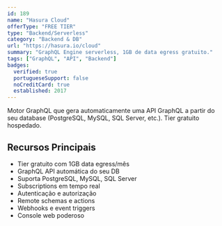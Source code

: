 ```yaml
---
id: 189
name: "Hasura Cloud"
offerType: "FREE TIER"
type: "Backend/Serverless"
category: "Backend & DB"
url: "https://hasura.io/cloud"
summary: "GraphQL Engine serverless, 1GB de data egress gratuito."
tags: ["GraphQL", "API", "Backend"]
badges:
  verified: true
  portugueseSupport: false
  noCreditCard: true
  established: 2017
---
```


Motor GraphQL que gera automaticamente uma API GraphQL a partir do seu database (PostgreSQL, MySQL, SQL Server, etc.). Tier gratuito hospedado.

## Recursos Principais

- Tier gratuito com 1GB data egress/mês
- GraphQL API automática do seu DB
- Suporta PostgreSQL, MySQL, SQL Server
- Subscriptions em tempo real
- Autenticação e autorização
- Remote schemas e actions
- Webhooks e event triggers
- Console web poderoso

